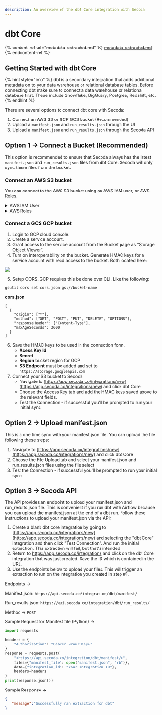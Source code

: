 ```yaml
---
description: An overview of the dbt Core integration with Secoda
---
```


# dbt Core

{% content-ref url="metadata-extracted.md" %}
[metadata-extracted.md](metadata-extracted.md)
{% endcontent-ref %}

## **Getting Started with dbt Core** <a href="#h_3a4bfd6458" id="h_3a4bfd6458"></a>

{% hint style="info" %}
dbt is a secondary integration that adds additional metadata on to your data warehouse or relational database tables. Before connecting dbt make sure to connect a data warehouse or relational database first. These include Snowflake, BigQuery, Postgres, Redshift, etc.
{% endhint %}

There are several options to connect dbt core with Secoda:

1. Connect an AWS S3 or GCP GCS bucket (Recommended)
2. Upload a `manifest.json` and `run_results.json` through the UI
3. Upload a `manifest.json` and `run_results.json` through the Secoda API

## **Option 1 -> Connect a Bucket (Recommended)** <a href="#h_d49e98be3a" id="h_d49e98be3a"></a>

This option is recommended to ensure that Secoda always has the latest `manifest.json` and `run_results.json` files from dbt Core. Secoda will only sync these files from the bucket.

### **Connect an AWS S3 bucket**

You can connect to the AWS S3 bucket using an AWS IAM user, or AWS Roles.&#x20;

<details>

<summary>AWS IAM User</summary>

1. Create a new AWS IAM user and ensure that **Access Key - Programatic access is checked.** Once you create the user save the Access Key ID and Secret Access Key that are generated for the user.
2. Attach the following policy to the user. Make sure to change `<your-bucket-name>`.

```
{
    "Statement": [
        {
            "Action": [
                "s3:PutObject",
                "s3:PutObjectAcl",
                "s3:ListBucket",
                "s3:GetObject",
                "s3:GetObjectAcl",
                "s3:DeleteObject"
            ],
            "Effect": "Allow",
            "Resource": [
                "arn:aws:s3:::<your-bucket-name>",
                "arn:aws:s3:::<your-bucket-name>/*"
            ]
        }
    ],
    "Version": "2012-10-17"
}
```

3. Connect your S3 bucket to Secoda
   * Navigate to [https://app.secoda.co/integrations/new](https://app.secoda.co/integrations/new) and click dbt Core
   * Choose the Access Key tab and add the credentials from AWS (Region, Bucket Name, Access Key ID, Secret Access Key)
   * Test the Connection - if successful, you'll be prompted to run your initial sync

</details>

<details>

<summary>AWS Roles</summary>

1. Create a new AWS IAM role. In the Select type of trusted entity page, click Another AWS account and add the following account ID: 482836992928.&#x20;
2. Click on Require External ID, and copy the randomly generated value from Secoda, in the dbt Core connection page.&#x20;
3. Attach the following policy to the role. Make sure to change `<your-bucket-name>`.

```
{
    "Version": "2012-10-17",
    "Statement": [
        {
            "Effect": "Allow",
            "Action": [
                "s3:GetObject",
                "s3:ListBucket"
            ],
            "Resource": [
                "arn:aws:s3:::<your-bucket-name>",
                "arn:aws:s3:::<your-bucket-name/*"
            ]
        }
    ]
}
```

4. Once the role is created, you'll receive an Amazon Resource Name (ARN) for the role.&#x20;
5. Connect your S3 bucket to Secoda
   * Navigate to [https://app.secoda.co/integrations/new](https://app.secoda.co/integrations/new) and click dbt Core
   * Choose the Role tab and add the credentials from AWS (Role ARN, Region, Bucket Name)
   * Test the Connection - if successful you'll be prompted to run your initial sync

</details>

### **Connect a GCS GCP bucket**

1. Login to GCP cloud console.
2. Create a service account.
3. Grant access to the service account from the Bucket page as “Storage Object Viewer”.
4. Turn on interoperability on the bucket. Generate HMAC keys for a service account with read access to the bucket. Both located here:

![](https://secoda-public-media-assets.s3.amazonaws.com/Screen%20Shot%202022-10-21%20at%202.22.34%20PM.png)

5. Setup CORS. GCP requires this be done over CLI. Like the following:

```
gsutil cors set cors.json gs://bucket-name
```

**cors.json**

```
[
  {
    "origin": ["*"],
    "method": ["GET", "POST", "PUT", "DELETE", "OPTIONS"],
    "responseHeader": ["Content-Type"],
    "maxAgeSeconds": 3600
  }
]
```

6. Save the HMAC keys to be used in the connection form.
   * **Acess Key Id**
   * **Secret**
   * **Region** bucket region for GCP
   * **S3 Endpoint** must be added and set to `https://storage.googleapis.com`
7. Connect your S3 bucket to Secoda
   * Navigate to [https://app.secoda.co/integrations/new](https://app.secoda.co/integrations/new) and click dbt Core
   * Choose the Access Key tab and add the HMAC keys saved above to the relevant fields.&#x20;
   * Test the Connection - if successful you'll be prompted to run your initial sync

## **Option 2 -> Upload manifest.json** <a href="#h_d49e98be3a" id="h_d49e98be3a"></a>

This is a one time sync with your manifest.json file. You can upload the file following these steps:

1. Navigate to [https://app.secoda.co/integrations/new](https://app.secoda.co/integrations/new) and click dbt Core
2. Choose the File Upload tab and select your manifest.json and run\_results.json files using the file select
3. Test the Connection - if successful you'll be prompted to run your initial sync

## **Option 3 -> Secoda API**

The API provides an endpoint to upload your manifest.json and run\_results.json file. This is convenient if you run dbt with Airflow because you can upload the manifest.json at the end of a dbt run. Follow these instructions to upload your manifest.json via the API:

1. Create a blank dbt core integration by going to [https://app.secoda.co/integrations/new](https://app.secoda.co/integrations/new) and selecting the "dbt Core" integration and then click "Test Connection". And run the initial extraction. This extraction will fail, but that's intended.
2. Return to https://app.secoda.co/integrations and click on the dbt Core integration that was just created. Save the ID which is contained in the URL.
3. Use the endpoints below to upload your files. This will trigger an extraction to run on the integration you created in step #1.

Endpoints  ->&#x20;

Manifest.json: `https://api.secoda.co/integration/dbt/manifest/`

Run\_results.json: `https://api.secoda.co/integration/dbt/run_results/`

Method -> `POST`

Sample Request for Manifest file (Python) ->&#x20;

```python
import requests

headers = {
    "Authorization": "Bearer <Your Key>"
}
response = requests.post(
	"<https://api.secoda.co/integration/dbt/manifest/>",
	files={"manifest_file": open("manifest.json", "rb")},
	data={"integration_id": "Your Integration ID"},
	headers=headers
)
print(response.json())
```

Sample Response ->&#x20;

```json
{
   "message":"Successfully ran extraction for dbt"
}
```

